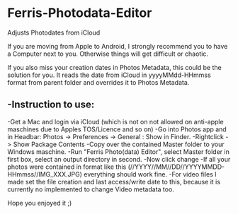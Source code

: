 # Ferris-Photodata-Editor
Adjusts Photodates from iCloud

If you are moving from Apple to Android, I strongly recommend you to have a Computer next to you. Otherwise things will get difficult or chaotic.

If you also miss your creation dates in Photos Metadata, this could be the solution for you.
It reads the date from iCloud in yyyyMMdd-HHmmss format from parent folder and overrides it to Photos Metadata.

-Instruction to use:
-
-Get a Mac and login via iCloud (which is not on not allowed on anti-apple maschines due to Apples TOS/Licence and so on)
-Go into Photos app and in Headbar: Photos -> Preferences -> General : Show in Finder.
-Rightclick -> Show Package Contents
-Copy over the contained Master folder to your Windows maschine.
-Run "Ferris Photo(data) Editor", select Master folder in first box, select an output directory in second.
-Now click change
-If all your photos were contained in format like this (//YYYY//MM//DD//YYYYMMDD-HHmmss//IMG_XXX.JPG) everything should work fine.
-For video files I made set the file creation and last access/write date to this, because it is currently no implemented to change Video metadata too.

Hope you enjoyed it ;)
